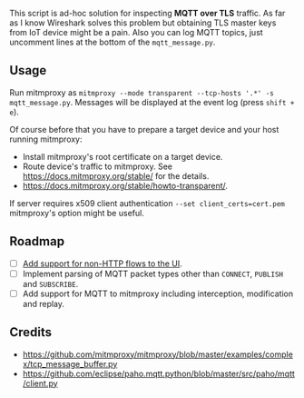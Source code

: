 This script is ad-hoc solution for inspecting **MQTT over TLS** traffic. As far as I know Wireshark solves this problem but obtaining TLS master keys from IoT device might be a pain. Also you can log MQTT topics, just uncomment lines at the bottom of the `mqtt_message.py`.

## Usage

Run mitmproxy as `mitmproxy --mode transparent --tcp-hosts '.*' -s mqtt_message.py`. Messages will be displayed at the event log (press `shift + e`).

Of course before that you have to prepare a target device and your host running mitmproxy:
* Install mitmproxy's root certificate on a target device.
* Route device's traffic to mitmproxy. See https://docs.mitmproxy.org/stable/ for the details.
* https://docs.mitmproxy.org/stable/howto-transparent/.

If server requires x509 client authentication `--set client_certs=cert.pem` mitmproxy's option might be useful.

## Roadmap

- [ ] [Add support for non-HTTP flows to the UI](https://github.com/mitmproxy/mitmproxy/issues/1020).
- [ ] Implement parsing of MQTT packet types other than `CONNECT`, `PUBLISH` and `SUBSCRIBE`.
- [ ] Add support for MQTT to mitmproxy including interception, modification and replay.

## Credits

* https://github.com/mitmproxy/mitmproxy/blob/master/examples/complex/tcp_message_buffer.py
* https://github.com/eclipse/paho.mqtt.python/blob/master/src/paho/mqtt/client.py
